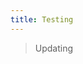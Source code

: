 ```yaml
---
title: Testing
---
```

> Updating

  <vue-friendly-iframe :src="'https://www.pexels.com/search/tiger'"></vue-friendly-iframe>
